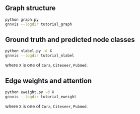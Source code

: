 ## Graph structure

```bash
python graph.py
gnnvis --logdir tutorial_graph
```

## Ground truth and predicted node classes

```bash
python nlabel.py -d X
gnnvis --logdir tutorial_nlabel
```

where `X` is one of `Cora`, `Citeseer`, `Pubmed`.

## Edge weights and attention

```bash
python eweight.py -d X
gnnvis --logdir tutorial_eweight
```

where `X` is one of `Cora`, `Citeseer`, `Pubmed`.
